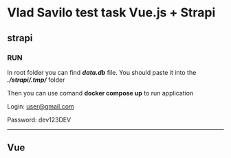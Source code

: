 # Vlad Savilo test task Vue.js + Strapi

## strapi 

### RUN

In root folder you can find ***data.db*** file. You should paste it into the ***./strapi/.tmp/*** folder

Then you can use comand **docker compose up** to run application

Login: user@gmail.com

Password: dev123DEV

---

## Vue
